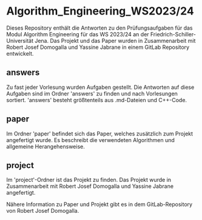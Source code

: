 # Algorithm_Engineering_WS2023/24

Dieses Repository enthält die Antworten zu den Prüfungsaufgaben für das Modul Algorithm Engineering für das WS 2023/24 an der Friedrich-Schiller-Universität Jena.
Das Projekt und das Paper wurden in Zusammenarbeit mit Robert Josef Domogalla und Yassine Jabrane in einem GitLab Repository entwickelt.

## answers

Zu fast jeder Vorlesung wurden Aufgaben gestellt. Die Antworten auf diese Aufgaben sind im Ordner 'answers' zu finden und nach Vorlesungen sortiert. 'answers' besteht größtenteils aus .md-Dateien und C++-Code.

## paper

Im Ordner 'paper' befindet sich das Paper, welches zusätzlich zum Projekt angefertigt wurde. Es beschreibt die verwendeten Algorithmen und allgemeine Herangehensweise.

## project

Im 'project'-Ordner ist das Projekt zu finden. Das Projekt wurde in Zusammenarbeit mit Robert Josef Domogalla und Yassine Jabrane angefertigt. 

Nähere Information zu Paper und Projekt gibt es in dem GitLab-Repository von Robert Josef Domogalla.

